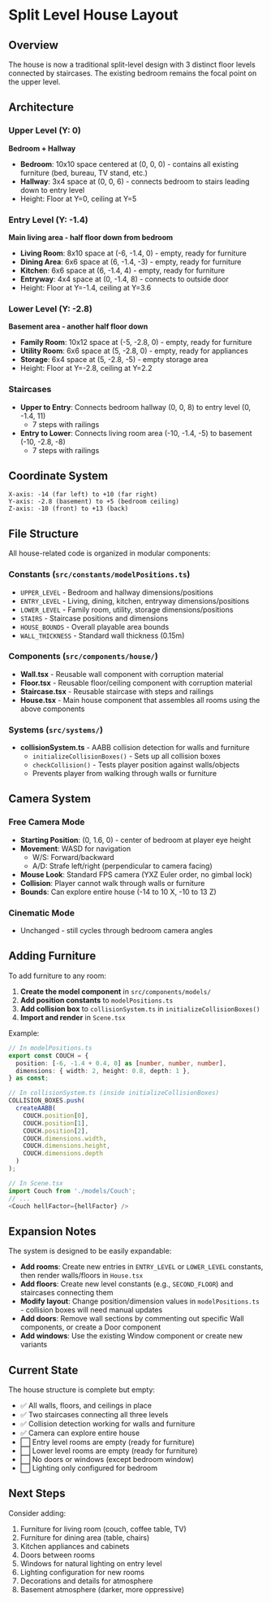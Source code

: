 # Split Level House Layout

## Overview

The house is now a traditional split-level design with 3 distinct floor levels connected by staircases. The existing bedroom remains the focal point on the upper level.

## Architecture

### Upper Level (Y: 0)
**Bedroom + Hallway**
- **Bedroom**: 10x10 space centered at (0, 0, 0) - contains all existing furniture (bed, bureau, TV stand, etc.)
- **Hallway**: 3x4 space at (0, 0, 6) - connects bedroom to stairs leading down to entry level
- Height: Floor at Y=0, ceiling at Y=5

### Entry Level (Y: -1.4)
**Main living area - half floor down from bedroom**
- **Living Room**: 8x10 space at (-6, -1.4, 0) - empty, ready for furniture
- **Dining Area**: 6x6 space at (6, -1.4, -3) - empty, ready for furniture
- **Kitchen**: 6x6 space at (6, -1.4, 4) - empty, ready for furniture
- **Entryway**: 4x4 space at (0, -1.4, 8) - connects to outside door
- Height: Floor at Y=-1.4, ceiling at Y=3.6

### Lower Level (Y: -2.8)
**Basement area - another half floor down**
- **Family Room**: 10x12 space at (-5, -2.8, 0) - empty, ready for furniture
- **Utility Room**: 6x6 space at (5, -2.8, 0) - empty, ready for appliances
- **Storage**: 6x4 space at (5, -2.8, -5) - empty storage area
- Height: Floor at Y=-2.8, ceiling at Y=2.2

### Staircases
- **Upper to Entry**: Connects bedroom hallway (0, 0, 8) to entry level (0, -1.4, 11)
  - 7 steps with railings
- **Entry to Lower**: Connects living room area (-10, -1.4, -5) to basement (-10, -2.8, -8)
  - 7 steps with railings

## Coordinate System

```
X-axis: -14 (far left) to +10 (far right)
Y-axis: -2.8 (basement) to +5 (bedroom ceiling)
Z-axis: -10 (front) to +13 (back)
```

## File Structure

All house-related code is organized in modular components:

### Constants (`src/constants/modelPositions.ts`)
- `UPPER_LEVEL` - Bedroom and hallway dimensions/positions
- `ENTRY_LEVEL` - Living, dining, kitchen, entryway dimensions/positions
- `LOWER_LEVEL` - Family room, utility, storage dimensions/positions
- `STAIRS` - Staircase positions and dimensions
- `HOUSE_BOUNDS` - Overall playable area bounds
- `WALL_THICKNESS` - Standard wall thickness (0.15m)

### Components (`src/components/house/`)
- **Wall.tsx** - Reusable wall component with corruption material
- **Floor.tsx** - Reusable floor/ceiling component with corruption material
- **Staircase.tsx** - Reusable staircase with steps and railings
- **House.tsx** - Main house component that assembles all rooms using the above components

### Systems (`src/systems/`)
- **collisionSystem.ts** - AABB collision detection for walls and furniture
  - `initializeCollisionBoxes()` - Sets up all collision boxes
  - `checkCollision()` - Tests player position against walls/objects
  - Prevents player from walking through walls or furniture

## Camera System

### Free Camera Mode
- **Starting Position**: (0, 1.6, 0) - center of bedroom at player eye height
- **Movement**: WASD for navigation
  - W/S: Forward/backward
  - A/D: Strafe left/right (perpendicular to camera facing)
- **Mouse Look**: Standard FPS camera (YXZ Euler order, no gimbal lock)
- **Collision**: Player cannot walk through walls or furniture
- **Bounds**: Can explore entire house (-14 to 10 X, -10 to 13 Z)

### Cinematic Mode
- Unchanged - still cycles through bedroom camera angles

## Adding Furniture

To add furniture to any room:

1. **Create the model component** in `src/components/models/`
2. **Add position constants** to `modelPositions.ts`
3. **Add collision box** to `collisionSystem.ts` in `initializeCollisionBoxes()`
4. **Import and render** in `Scene.tsx`

Example:
```typescript
// In modelPositions.ts
export const COUCH = {
  position: [-6, -1.4 + 0.4, 0] as [number, number, number],
  dimensions: { width: 2, height: 0.8, depth: 1 },
} as const;

// In collisionSystem.ts (inside initializeCollisionBoxes)
COLLISION_BOXES.push(
  createAABB(
    COUCH.position[0],
    COUCH.position[1],
    COUCH.position[2],
    COUCH.dimensions.width,
    COUCH.dimensions.height,
    COUCH.dimensions.depth
  )
);

// In Scene.tsx
import Couch from './models/Couch';
// ...
<Couch hellFactor={hellFactor} />
```

## Expansion Notes

The system is designed to be easily expandable:

- **Add rooms**: Create new entries in `ENTRY_LEVEL` or `LOWER_LEVEL` constants, then render walls/floors in `House.tsx`
- **Add floors**: Create new level constants (e.g., `SECOND_FLOOR`) and staircases connecting them
- **Modify layout**: Change position/dimension values in `modelPositions.ts` - collision boxes will need manual updates
- **Add doors**: Remove wall sections by commenting out specific Wall components, or create a Door component
- **Add windows**: Use the existing Window component or create new variants

## Current State

The house structure is complete but empty:
- ✅ All walls, floors, and ceilings in place
- ✅ Two staircases connecting all three levels
- ✅ Collision detection working for walls and furniture
- ✅ Camera can explore entire house
- ⬜ Entry level rooms are empty (ready for furniture)
- ⬜ Lower level rooms are empty (ready for furniture)
- ⬜ No doors or windows (except bedroom window)
- ⬜ Lighting only configured for bedroom

## Next Steps

Consider adding:
1. Furniture for living room (couch, coffee table, TV)
2. Furniture for dining area (table, chairs)
3. Kitchen appliances and cabinets
4. Doors between rooms
5. Windows for natural lighting on entry level
6. Lighting configuration for new rooms
7. Decorations and details for atmosphere
8. Basement atmosphere (darker, more oppressive)
